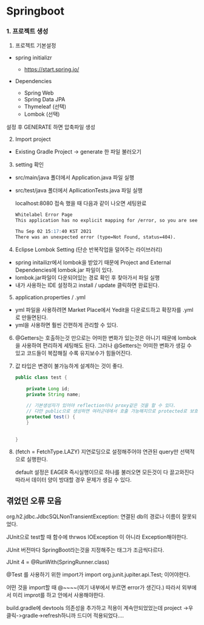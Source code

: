 # Springboot



### 1. 프로젝트 생성



1. 프로젝트 기본설정

- spring initializr
  - https://start.spring.io/

- Dependencies
  - Spring Web 
  - Spring Data JPA 
  - Thymeleaf (선택)
  - Lombok (선택)

설정 후 GENERATE 하면 압축파일 생성



2. Import  project

- Existing Gradle Project -> generate 한 파일 불러오기



3. setting 확인

- src/main/java 폴더에서 Application.java 파일 실행

- src/test/java 폴더에서 ApllicationTests.java 파일 실행

  localhost:8080 접속 했을 때 다음과 같이 나오면 세팅완료

  ```markdown
  Whitelabel Error Page
  This application has no explicit mapping for /error, so you are seeing this as a fallback.
  
  Thu Sep 02 15:17:40 KST 2021
  There was an unexpected error (type=Not Found, status=404).
  ```

  

4. Eclipse Lombok Setting (단순 반복작업을 덜어주는 라이브러리)

- spring initailizr에서 lombok을 받았기 때문에 Project and External Dependencies에 lombok.jar 파일이 있다.
- lombok.jar파일이 다운되어있는 경로 확인 후 찾아가서 파일 실행
- 내가 사용하는 IDE 설정하고 install / update 클릭하면 완료된다.

5. application.properties / .yml

- yml 파일을 사용하려면 Market Place에서 Yedit을 다운로드하고 확장자를 .yml로 만들면된다.
- yml을 사용하면 훨씬 간편하게 관리할 수 있다.

6. @Getters는 호출하는것 만으로는 어떠한 변화가 있는것은 아니기 때문에 lombok을 사용하여 편리하게 세팅해도 된다.  그러나 @Setters는 어떠한 변화가 생길 수 있고 코드들이 복잡해질 수록 유지보수가 힘들어진다.

7. 값 타입은 변경이 불가능하게 설계하는 것이 좋다. 

   ```java
   public class test {
       
       private Long id;
       private String name;
       
       // 기본생성자가 있어야 reflection이나 proxy같은 것을 할 수 있다.
       // 다만 public으로 생성하면 여러군데에서 호출 가능해지므로 protected로 보호한다.
       protected test() {
       }
       
       
   }
   ```

8. (fetch = FetchType.LAZY) 지연로딩으로 설정해주어야 연관된 query만 선택적으로 실행한다.

   default 설정은 EAGER 즉시실행이므로 하나를 불러오면 모든것이 다 끌고와진다 따라서 데이터 양이 방대할 경우 문제가 생길 수 있다.



## 겪었던 오류 모음



org.h2.jdbc.JdbcSQLNonTransientException: 연결된 db의 경로나 이름이 잘못되었다.

JUnit으로 test할 때 함수에 thrwos IOException 이 아니라 Exception해야한다.

JUnit 버전마다 SpringBoot라는것을 지정해주는 태그가 조금씩다르다.

JUnit 4 = @RunWith(SpringRunner.class)

@Test 를 사용하기 위한 import가 import org.junit.jupiter.api.Test; 이어야한다.

어떤 것을 import할 때 @~~~~(여기 내부에서 부르면 error가 생긴다.) 따라서 외부에서 미리 improt를 하고 안에서 사용해야한다.

build.gradle에 devtools 의존성을 추가하고 적용이 계속안되었었는데 project ->우클릭->gradle->refresh하니까 드디어 적용되었다....